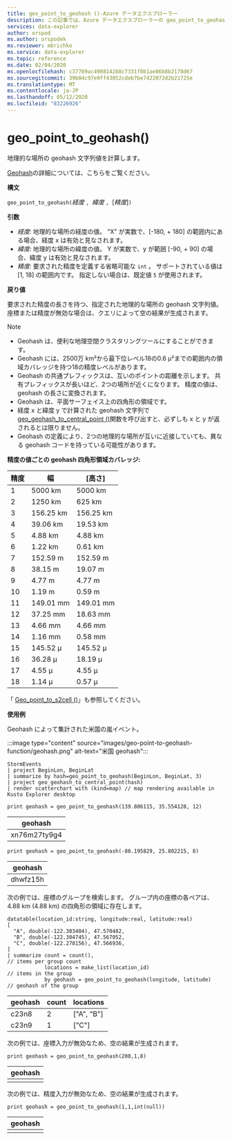 ```yaml
---
title: geo_point_to_geohash ()-Azure データエクスプローラー
description: この記事では、Azure データエクスプローラーの geo_point_to_geohash () について説明します。
services: data-explorer
author: orspod
ms.author: orspodek
ms.reviewer: mbrichko
ms.service: data-explorer
ms.topic: reference
ms.date: 02/04/2020
ms.openlocfilehash: c37789ac490814288c7331f0b1ae86b8b2178d67
ms.sourcegitcommit: 39b04c97e9ff43052cdeb7be7422072d2b21725e
ms.translationtype: MT
ms.contentlocale: ja-JP
ms.lasthandoff: 05/12/2020
ms.locfileid: "83226926"
---
```

# <a name="geo_point_to_geohash"></a>geo_point_to_geohash()

地理的な場所の geohash 文字列値を計算します。

[Geohash](https://en.wikipedia.org/wiki/Geohash)の詳細については、こちらをご覧ください。  

**構文**

`geo_point_to_geohash(`*経度* `, `*緯度* `, `[*精度*]`)`

**引数**

* *経度*: 地理的な場所の経度の値。 "X" が実数で、[-180, + 180] の範囲内にある場合、経度 x は有効と見なされます。 
* *緯度*: 地理的な場所の緯度の値。 Y が実数で、y が範囲 [-90, + 90] の場合、緯度 y は有効と見なされます。 
* *精度*: 要求された精度を定義する省略可能な `int` 。 サポートされている値は [1, 18] の範囲内です。 指定しない場合は、既定値 `5` が使用されます。

**戻り値**

要求された精度の長さを持つ、指定された地理的な場所の geohash 文字列値。 座標または精度が無効な場合は、クエリによって空の結果が生成されます。

> [!NOTE]
>
> * Geohash は、便利な地理空間クラスタリングツールにすることができます。
> * Geohash には、2500万 km²から最下位レベル18の0.6 μ²までの範囲内の領域カバレッジを持つ18の精度レベルがあります。
> * Geohash の共通プレフィックスは、互いのポイントの距離を示します。 共有プレフィックスが長いほど、2つの場所が近くになります。 精度の値は、geohash の長さに変換されます。
> * Geohash は、平面サーフェイス上の四角形の領域です。
> * 経度 x と緯度 y で計算された geohash 文字列で[geo_geohash_to_central_point ()](geo-geohash-to-central-point-function.md)関数を呼び出すと、必ずしも x と y が返されるとは限りません。
> * Geohash の定義により、2つの地理的な場所が互いに近接していても、異なる geohash コードを持っている可能性があります。

**精度の値ごとの geohash 四角形領域カバレッジ:**

| 精度 | 幅     | [高さ]    |
|----------|-----------|-----------|
| 1        | 5000 km   | 5000 km   |
| 2        | 1250 km   | 625 km    |
| 3        | 156.25 km | 156.25 km |
| 4        | 39.06 km  | 19.53 km  |
| 5        | 4.88 km   | 4.88 km   |
| 6        | 1.22 km   | 0.61 km   |
| 7        | 152.59 m  | 152.59 m  |
| 8        | 38.15 m   | 19.07 m   |
| 9        | 4.77 m    | 4.77 m    |
| 10       | 1.19 m    | 0.59 m    |
| 11       | 149.01 mm | 149.01 mm |
| 12       | 37.25 mm  | 18.63 mm  |
| 13       | 4.66 mm   | 4.66 mm   |
| 14       | 1.16 mm   | 0.58 mm   |
| 15       | 145.52 μ  | 145.52 μ  |
| 16       | 36.28 μ   | 18.19 μ   |
| 17       | 4.55 μ    | 4.55 μ    |
| 18       | 1.14 μ    | 0.57 μ    |

「 [Geo_point_to_s2cell ()](geo-point-to-s2cell-function.md)」も参照してください。

**使用例**

Geohash によって集計された米国の嵐イベント。

:::image type="content" source="images/geo-point-to-geohash-function/geohash.png" alt-text="米国 geohash":::

<!-- csl: https://help.kusto.windows.net/Samples -->
```kusto
StormEvents
| project BeginLon, BeginLat
| summarize by hash=geo_point_to_geohash(BeginLon, BeginLat, 3)
| project geo_geohash_to_central_point(hash)
| render scatterchart with (kind=map) // map rendering available in Kusto Explorer desktop
```

<!-- csl: https://help.kusto.windows.net/Samples -->
```kusto
print geohash = geo_point_to_geohash(139.806115, 35.554128, 12)  
```

| geohash      |
|--------------|
| xn76m27ty9g4 |

<!-- csl: https://help.kusto.windows.net/Samples -->
```kusto
print geohash = geo_point_to_geohash(-80.195829, 25.802215, 8)
```

|geohash|
|---|
|dhwfz15h|

次の例では、座標のグループを検索します。 グループ内の座標の各ペアは、4.88 km (4.88 km) の四角形の領域に存在します。

<!-- csl: https://help.kusto.windows.net/Samples -->
```kusto
datatable(location_id:string, longitude:real, latitude:real)
[
  "A", double(-122.303404), 47.570482,
  "B", double(-122.304745), 47.567052,
  "C", double(-122.278156), 47.566936,
]
| summarize count = count(),                                          // items per group count
            locations = make_list(location_id)                        // items in the group
            by geohash = geo_point_to_geohash(longitude, latitude)    // geohash of the group
```

| geohash | count | locations  |
|---------|-------|------------|
| c23n8   | 2     | ["A", "B"] |
| c23n9   | 1     | ["C"]      |

次の例では、座標入力が無効なため、空の結果が生成されます。

<!-- csl: https://help.kusto.windows.net/Samples -->
```kusto
print geohash = geo_point_to_geohash(200,1,8)
```

| geohash |
|---------|
|         |

次の例では、精度入力が無効なため、空の結果が生成されます。

<!-- csl: https://help.kusto.windows.net/Samples -->
```kusto
print geohash = geo_point_to_geohash(1,1,int(null))
```

| geohash |
|---------|
|         |
